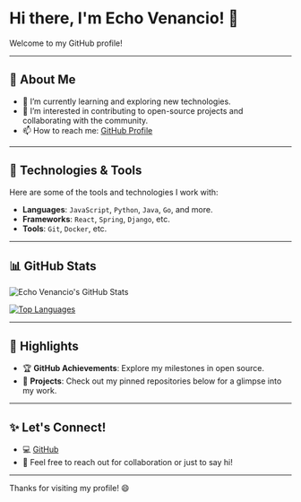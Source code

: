# Hi there, I'm Echo Venancio! 👋

Welcome to my GitHub profile!

---

## 🚀 About Me

- 🌱 I’m currently learning and exploring new technologies.
- 💼 I’m interested in contributing to open-source projects and collaborating with the community.
- 📫 How to reach me: [GitHub Profile](https://github.com/echovenancio)

---

## 🔧 Technologies & Tools

Here are some of the tools and technologies I work with:

- **Languages**: `JavaScript`, `Python`, `Java`, `Go`, and more.
- **Frameworks**: `React`, `Spring`, `Django`, etc.
- **Tools**: `Git`, `Docker`, etc.

---

## 📊 GitHub Stats

![Echo Venancio's GitHub Stats](https://github-readme-stats.vercel.app/api?username=echovenancio&show_icons=true&theme=radical)

[![Top Languages](https://github-readme-stats.vercel.app/api/top-langs/?username=echovenancio&layout=compact&theme=radical)](https://github.com/echovenancio)

---

## 🌟 Highlights

- 🏆 **GitHub Achievements**: Explore my milestones in open source.
- 🔭 **Projects**: Check out my pinned repositories below for a glimpse into my work.

---

## ✨ Let's Connect!

- 💻 [GitHub](https://github.com/echovenancio)
- 💬 Feel free to reach out for collaboration or just to say hi!

---

Thanks for visiting my profile! 😄

